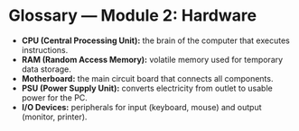 # Glossary — Module 2: Hardware

- **CPU (Central Processing Unit):** the brain of the computer that executes instructions.
- **RAM (Random Access Memory):** volatile memory used for temporary data storage.
- **Motherboard:** the main circuit board that connects all components.
- **PSU (Power Supply Unit):** converts electricity from outlet to usable power for the PC.
- **I/O Devices:** peripherals for input (keyboard, mouse) and output (monitor, printer).